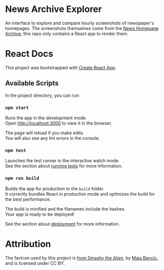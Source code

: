 # News Archive Explorer
An interface to explore and compare hourly screenshots of newspaper's homepages. The screenshots themselves come from the [News Homepage Archive](https://github.com/nrjones8/website-screenshotter#news-homepage-archive); this repo only contains a React app to render them.

# React Docs
This project was bootstrapped with [Create React App](https://github.com/facebook/create-react-app).

## Available Scripts

In the project directory, you can run:

### `npm start`

Runs the app in the development mode.<br>
Open [http://localhost:3000](http://localhost:3000) to view it in the browser.

The page will reload if you make edits.<br>
You will also see any lint errors in the console.

### `npm test`

Launches the test runner in the interactive watch mode.<br>
See the section about [running tests](https://facebook.github.io/create-react-app/docs/running-tests) for more information.

### `npm run build`

Builds the app for production to the `build` folder.<br>
It correctly bundles React in production mode and optimizes the build for the best performance.

The build is minified and the filenames include the hashes.<br>
Your app is ready to be deployed!

See the section about [deployment](https://facebook.github.io/create-react-app/docs/deployment) for more information.

# Attribution
The favicon used by this project is [from Smashy the Alien](https://findicons.com/icon/175252/news#), by [Maja Bencic](https://about.me/majabencic#!), and is licensed under CC BY.
